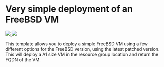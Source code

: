 # Very simple deployment of an FreeBSD VM

<a href="https://portal.azure.com/#create/Microsoft.Template/uri/https%3A%2F%2Fraw.githubusercontent.com%2FAzure%2Fazure-quickstart-templates%2Fmaster%2F101-vm-simple-freebsd%2Fazuredeploy.json" target="_blank">
    <img src="http://azuredeploy.net/deploybutton.png"/>
</a>
<a href="http://armviz.io/#/?load=https%3A%2F%2Fraw.githubusercontent.com%2FAzure%2Fazure-quickstart-templates%2Fmaster%2F101-vm-simple-freebsd%2Fazuredeploy.json" target="_blank">
    <img src="http://armviz.io/visualizebutton.png"/>
</a>


This template allows you to deploy a simple FreeBSD VM using a few different options for the FreeBSD version, using the latest patched version. This will deploy a A1 size VM in the resource group location and return the FQDN of the VM.

